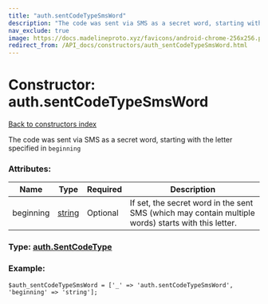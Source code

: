 ```yaml
---
title: "auth.sentCodeTypeSmsWord"
description: "The code was sent via SMS as a secret word, starting with the letter specified in beginning"
nav_exclude: true
image: https://docs.madelineproto.xyz/favicons/android-chrome-256x256.png
redirect_from: /API_docs/constructors/auth_sentCodeTypeSmsWord.html
---
```

# Constructor: auth.sentCodeTypeSmsWord  
[Back to constructors index](/API_docs/constructors/index.html)



The code was sent via SMS as a secret word, starting with the letter specified in `beginning`

### Attributes:

| Name     |    Type       | Required | Description |
|----------|---------------|----------|-------------|
|beginning|[string](/API_docs/types/string.html) | Optional|If set, the secret word in the sent SMS (which may contain multiple words) starts with this letter.|



### Type: [auth.SentCodeType](/API_docs/types/auth.SentCodeType.html)


### Example:

```
$auth_sentCodeTypeSmsWord = ['_' => 'auth.sentCodeTypeSmsWord', 'beginning' => 'string'];
```  
